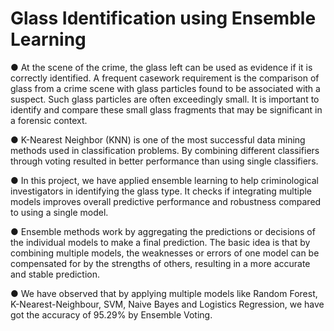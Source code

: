 # Glass Identification using Ensemble Learning

● At the scene of the crime, the glass left can be used as evidence if it is correctly identified. A frequent casework requirement is the comparison of glass from a crime scene with glass particles found to be associated with a suspect. Such glass particles are often exceedingly small. It is important to identify and compare these small glass fragments 
that may be significant in a forensic context.

● K-Nearest Neighbor (KNN) is one of the most successful data mining methods used in classification problems. By combining different classifiers through voting resulted in better performance than using single classifiers. 

● In this project, we have applied ensemble learning to help criminological investigators in identifying the glass type. It 
checks if integrating multiple models improves overall predictive performance and robustness compared to using a single model. 

● Ensemble methods work by aggregating the predictions or decisions of the individual models to make a final prediction. The basic idea is that by combining multiple models, the weaknesses or errors of one model can be compensated for by the strengths of others, resulting in a more accurate and stable prediction. 

● We have observed that by applying multiple models like Random Forest, K-Nearest-Neighbour, SVM, Naive Bayes and Logistics Regression, we have got the accuracy of 95.29% by Ensemble Voting.


